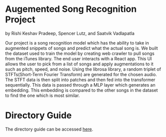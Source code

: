 # Augemented Song Recognition Project

by Rishi Keshav Pradeep, Spencer Lutz, and Saatvik Vadlapatla

Our project is a song recognition model which has the ability to take in augmented snippets of songs and predict what the actual song is. We built the dataset used to train the model by creating web crawler to pull songs from the iTunes library. The end user interacts with a React app. This UI allows the user to pick from a list of songs and apply augmentations to it such as pitch, speed, and noise. Using the librosa library, a random triplet of STFTs(Short-Term Fourier Transform) are generated for the chosen audio. The STFT data is then split into patches and then fed into the transformer sequentially. This data is passed through a MLP layer which generates an embedding. This embedding is compared to the other songs in the dataset to find the one which is most similar.

# Directory Guide

The directory guide can be accessed [here](directory.md).

